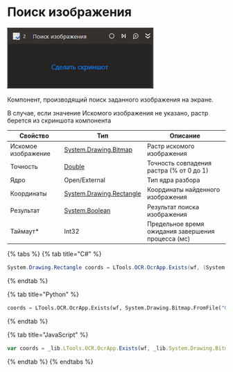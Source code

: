 # Поиск изображения

![](../../../resources/activities/basic/ocr/ocr-find-image-element.png)

Компонент, производящий поиск заданного изображения на экране.

В случае, если значение Искомого изображения не указано, растр берется из скриншота компонента

| Свойство            | Тип                                                                                                                                   | Описание                                           |
|---------------------|---------------------------------------------------------------------------------------------------------------------------------------|----------------------------------------------------|
| Искомое изображение | [System.Drawing.Bitmap](https://learn.microsoft.com/ru-ru/dotnet/api/system.drawing.bitmap?redirectedfrom=MSDN&view=netframework-4.8) | Растр искомого изображения                         |
| Точность            | [Double](https://learn.microsoft.com/ru-ru/dotnet/api/system.double?view=net-5.0&viewFallbackFrom=windowsdesktop-3.0)                 | Точность совпадения растра (% от 0 до 1)           |
| Ядро                | Open/External                                                                                                                         | Тип ядра разбора                                   |
| Координаты          | [System.Drawing.Rectangle](https://learn.microsoft.com/ru-ru/dotnet/api/system.drawing.rectangle?view=netcore-3.0)                    | Координаты найденного изображения                  |
| Результат           | [System.Boolean](https://learn.microsoft.com/ru-ru/dotnet/api/system.boolean?view=net-5.0)                                            | Результат поиска изображения                       |
| Таймаут\*           | Int32                                                                                                                                 | Предельное время ожидания завершения процесса (мс) |

{% tabs %}
{% tab title="C#" %}
```csharp
System.Drawing.Rectangle coords = LTools.OCR.OcrApp.Exists(wf, (System.Drawing.Bitmap)System.Drawing.Bitmap.FromFile("Файл 1"), 0.9, 10000);
```
{% endtab %}

{% tab title="Python" %}
```python
coords = LTools.OCR.OcrApp.Exists(wf, System.Drawing.Bitmap.FromFile("Файл 1"), 0.9, 10000)
```
{% endtab %}

{% tab title="JavaScript" %}
```javascript
var coords = _lib.LTools.OCR.OcrApp.Exists(wf, _lib.System.Drawing.Bitmap.FromFile("Файл 1"), 0.9, 10000);
```
{% endtab %}
{% endtabs %}
